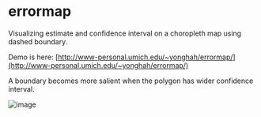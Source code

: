 # errormap
Visualizing estimate and confidence interval on a choropleth map using dashed boundary.

Demo is here:
[http://www-personal.umich.edu/~yonghah/errormap/](http://www-personal.umich.edu/~yonghah/errormap/)

A boundary becomes more salient when the polygon has wider confidence interval.

![image](https://user-images.githubusercontent.com/3218468/30518161-750338c8-9b43-11e7-81f1-8d2527bcbc3b.png)
